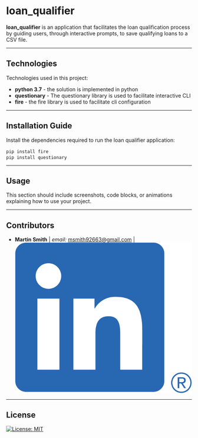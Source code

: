 # loan_qualifier

**loan_qualifier** is an application that facilitates the loan qualification process by guiding users, through interactive prompts, to save qualifying loans to a CSV file. 

---

## Technologies

Technologies used in this project:

* **python 3.7** - the solution is implemented in python
* **questionary** - The questionary library is used to facilitate interactive CLI
* **fire** - the fire library is used to facilitate cli configuration

---

## Installation Guide

Install the dependencies required to run the loan qualifier application:
```
pip install fire
pip install questionary
```

---

## Usage

This section should include screenshots, code blocks, or animations explaining how to use your project.

---

## Contributors

*  **Martin Smith** | *email:* msmith92663@gmail.com | 
[![in](images/LI-In-Bug.png)](https://www.linkedin.com/in/smithmartinp/)


---

## License

[![License: MIT](https://img.shields.io/badge/License-MIT-yellow.svg)](LICENSE)


